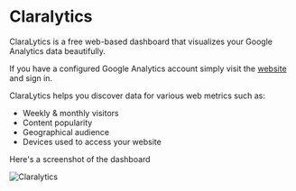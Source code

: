 Claralytics
============

ClaraLytics is a free web-based dashboard that visualizes your Google Analytics data beautifully.

If you have a configured Google Analytics account simply visit the [website](http://amazing-tiger-394.appspot.com) and sign in.

ClaraLytics helps you discover data for various web metrics such as:

* Weekly & monthly visitors
* Content popularity
* Geographical audience
* Devices used to access your website

Here's a screenshot of the dashboard

![Claralytics](https://lh4.googleusercontent.com/TZm1lHqcp9JsxT-hnaeL2F8ntXd2sQi4EZjXsYHmxkoyInPUi7TO-bP2bRi1YkxHoBli=w1275-h553)